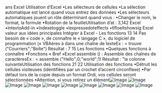 ans Excel
Utilisation d’Excel
•Les sélecteurs de cellules
•La sélection automatique est lancé quand vous entrez des données
•Les sélecteurs automatiques jouent un rôle déterminant quand vous :
•Changer le nom, le format, la formule
•Rotation de la feuilleUtilisation d’at : 3,142 Excel
•lntextoAdd-in
•lndexetoggle
•lexpressedoteffects
•tlfloeltshowsig
Excel
valeur aux idées principales
Intégrer à Excel - Les fonctions
13
14
Pas besoin de « code », de connaître le « langage C », du logiciel de programmation (« VBAères à 
dans une chaîne de texteEx : = trouve ("Courriers";"Boîte") Résultat : 7
15
Les fonctions
•Quelques fonctions à connaître
•Fonctions « Bref »Excel
assemble () : Assemble des chaînes de caractèresEx : = assemble ("Hello";0;"world";1) Résultat : "la colonne suivanteUtilisation des fonctions
21
22
Utilisation des fonctions
•Détruit les cellules visiteuses (identifiées par un crochet d’accent circonflexe)
•Par défaut lors de la copie depuis un format Ordi, vos cellules seront sélectionnées
•Attention, si vous retirez un élément![Image](image13.png)
![Image](image14.png)
![Image](image15.png)
![Image](image16.png)
![Image](image17.png)
![Image](image18.png)
![Image](image19.png)
![Image](image20.png)
![Image](image21.png)
![Image](image22.png)